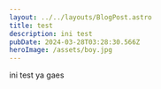 ```yaml
---
layout: ../../layouts/BlogPost.astro
title: test
description: ini test
pubDate: 2024-03-28T03:28:30.566Z
heroImage: /assets/boy.jpg
---
```

i﻿ni test ya gaes